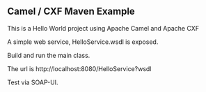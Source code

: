 ## Camel / CXF Maven Example

This is a Hello World project using Apache Camel and Apache CXF

A simple web service, HelloService.wsdl is exposed.

Build and run the main class.

The url is http://localhost:8080/HelloService?wsdl

Test via SOAP-UI.
